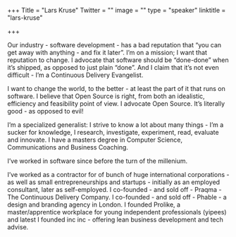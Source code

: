 +++
Title = "Lars Kruse"
Twitter = ""
image = ""
type = "speaker"
linktitle = "lars-kruse"

+++

Our industry - software development - has a bad reputation that “you can get away with anything - and fix it later”. I’m on a mission; I want that reputation to change. I advocate that software should be “done-done” when it’s shipped, as opposed to just plain “done”. And I claim that it’s not even difficult - I’m a Continuous Delivery Evangelist.

I want to change the world, to the better - at least the part of it that runs on software. I believe that Open Source is right, from both an idealistic, efficiency and feasibility point of view. I advocate Open Source. It’s literally good - as opposed to evil!

I’m a specialized generalist: I strive to know a lot about many things - I’m a sucker for knowledge, I research, investigate, experiment, read, evaluate and innovate. I have a masters degree in Computer Science, Communications and Business Coaching.

I’ve worked in software since before the turn of the millenium.

I’ve worked as a contractor for of bunch of huge international corporations - as well as small entrepreneurships and startups - initially as an employed consultant, later as self-employed. I co-founded - and sold off - Praqma - The Continuous Delivery Company. I co-founded - and sold off - Phable - a design and branding agency in London. I founded Prolike, a master/apprentice workplace for young independent professionals (yipees) and latest I founded inc inc - offering lean business development and tech advise.